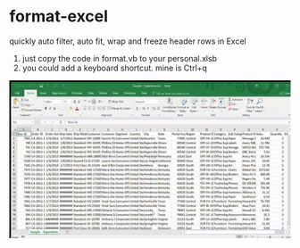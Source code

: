 # format-excel
quickly auto filter, auto fit, wrap and freeze header rows in Excel
1. just copy the code in format.vb to your personal.xlsb
2. you could add a keyboard shortcut. mine is Ctrl+q

![demo](demo.gif)

